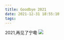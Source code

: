 ```yaml
---
title: Goodbye 2021
date: 2021-12-31 18:55:10
tags:
---
```

2021,再见了宁嘞
![](https://i.pixiv.cat/img-original/img/2021/12/27/00/00/12/95052806_p0.jpg)